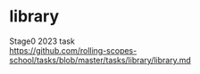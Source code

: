 # library
Stage0 2023 task  
https://github.com/rolling-scopes-school/tasks/blob/master/tasks/library/library.md

